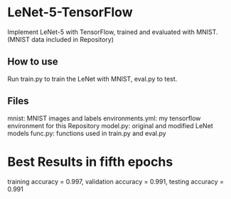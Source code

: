 # LeNet-5-TensorFlow
Implement LeNet-5 with TensorFlow, trained and evaluated with MNIST. (MNIST data included in Repository)

## How to use
Run train.py to train the LeNet with MNIST, eval.py to test.

## Files
mnist: MNIST images and labels
environments.yml: my tensorflow environment for this Repository
model.py: original and modified LeNet models
func.py: functions used in train.py and eval.py

# Best Results in fifth epochs
training accuracy = 0.997, validation accuracy = 0.991, testing accuracy = 0.991
